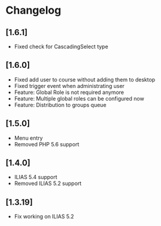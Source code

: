 # Changelog

## [1.6.1]
- Fixed check for CascadingSelect type

## [1.6.0]
- Fixed add user to course without adding them to desktop
- Fixed trigger event when administrating user
- Feature: Global Role is not required anymore
- Feature: Multiple global roles can be configured now
- Feature: Distribution to groups queue

## [1.5.0]
- Menu entry
- Removed PHP 5.6 support

## [1.4.0]
- ILIAS 5.4 support
- Removed ILIAS 5.2 support

## [1.3.19]
- Fix working on ILIAS 5.2
